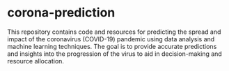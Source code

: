 # corona-prediction
This repository contains code and resources for predicting the spread and impact of the coronavirus (COVID-19) pandemic using data analysis and machine learning techniques. The goal is to provide accurate predictions and insights into the progression of the virus to aid in decision-making and resource allocation.
